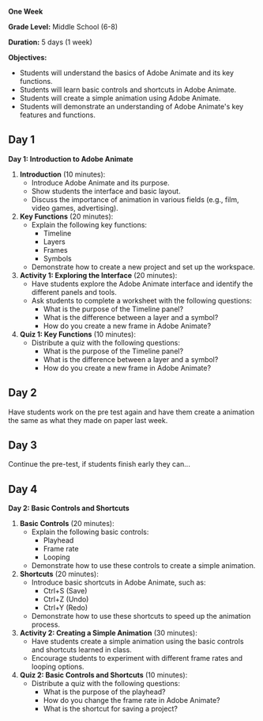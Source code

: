 **One Week**

**Grade Level:** Middle School (6-8)

**Duration:** 5 days (1 week)

**Objectives:**

- Students will understand the basics of Adobe Animate and its key functions.
- Students will learn basic controls and shortcuts in Adobe Animate.
- Students will create a simple animation using Adobe Animate.
- Students will demonstrate an understanding of Adobe Animate's key features and functions.

## Day 1

**Day 1: Introduction to Adobe Animate**

1. **Introduction** (10 minutes):
    - Introduce Adobe Animate and its purpose.
    - Show students the interface and basic layout.
    - Discuss the importance of animation in various fields (e.g., film, video games, advertising).
2. **Key Functions** (20 minutes):
    - Explain the following key functions:
        - Timeline
        - Layers
        - Frames
        - Symbols
    - Demonstrate how to create a new project and set up the workspace.
3. **Activity 1: Exploring the Interface** (20 minutes):
    - Have students explore the Adobe Animate interface and identify the different panels and tools.
    - Ask students to complete a worksheet with the following questions:
        - What is the purpose of the Timeline panel?
        - What is the difference between a layer and a symbol?
        - How do you create a new frame in Adobe Animate?
4. **Quiz 1: Key Functions** (10 minutes):
    - Distribute a quiz with the following questions:
        - What is the purpose of the Timeline panel?
        - What is the difference between a layer and a symbol?
        - How do you create a new frame in Adobe Animate?

## Day 2

Have students work on the pre test again and have them create a animation the same as what they made on paper last week. 


## Day 3

Continue the pre-test, if students finish early they can...

## Day 4

**Day 2: Basic Controls and Shortcuts**

1. **Basic Controls** (20 minutes):
    - Explain the following basic controls:
        - Playhead
        - Frame rate
        - Looping
    - Demonstrate how to use these controls to create a simple animation.
2. **Shortcuts** (20 minutes):
    - Introduce basic shortcuts in Adobe Animate, such as:
        - Ctrl+S (Save)
        - Ctrl+Z (Undo)
        - Ctrl+Y (Redo)
    - Demonstrate how to use these shortcuts to speed up the animation process.
3. **Activity 2: Creating a Simple Animation** (30 minutes):
    - Have students create a simple animation using the basic controls and shortcuts learned in class.
    - Encourage students to experiment with different frame rates and looping options.
4. **Quiz 2: Basic Controls and Shortcuts** (10 minutes):
    - Distribute a quiz with the following questions:
        - What is the purpose of the playhead?
        - How do you change the frame rate in Adobe Animate?
        - What is the shortcut for saving a project?







